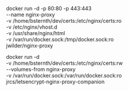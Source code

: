 docker run -d -p 80:80 -p 443:443 \
    --name nginx-proxy \
    -v /home/bsternth/dev/certs:/etc/nginx/certs:ro \
    -v /etc/nginx/vhost.d \
    -v /usr/share/nginx/html \
    -v /var/run/docker.sock:/tmp/docker.sock:ro \
    jwilder/nginx-proxy


docker run -d \
    -v /home/bsternth/dev/certs:/etc/nginx/certs:rw \
    --volumes-from nginx-proxy \
    -v /var/run/docker.sock:/var/run/docker.sock:ro \
    jrcs/letsencrypt-nginx-proxy-companion
